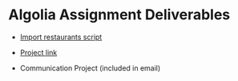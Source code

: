 # Algolia Assignment Deliverables

- [Import restaurants script](https://github.com/checkthemethod/algolia/blob/gh-pages/import_restaurants.js
)

- [Project link](https://checkthemethod.github.io/algolia/dist/
)

- Communication Project (included in email)